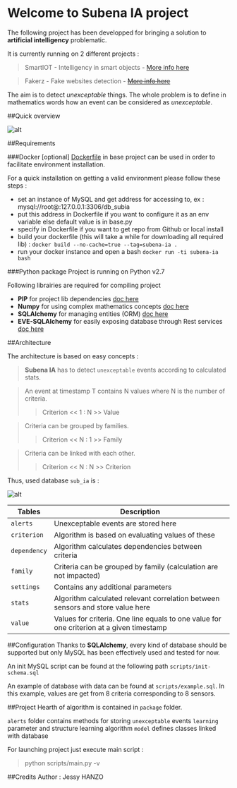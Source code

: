 Welcome to Subena IA project
===

The following project has been developped for bringing a solution to **artificial intelligency** problematic.

It is currently running on 2 different projects :
> SmartIOT - Intelligency in smart objects  - [More info here](https://github.com/smart-iot)

> Fakerz - Fake websites detection - ~~[More info here]()~~

The aim is to detect *unexceptable* things. The whole problem is to define in mathematics words how an event can be considered as *unexceptable*.

##Quick overview

![alt](https://github.com/subena-io/resources/blob/master/images/overview.png)

##Requirements

###Docker
[optional] [Dockerfile](https://www.docker.com/) in base project can be used in order to facilitate environment installation.

For a quick installation on getting a valid environment please follow these steps :
- set an instance of MySQL and get address for accessing to, ex : mysql://root@:127.0.0.1:3306/db_subia
- put this address in Dockerfile if you want to configure it as an env variable else default value is in base.py
- specify in Dockerfile if you want to get repo from Github or local install
- build your dockerfile (this will take a while for downloading all required lib) : `docker build --no-cache=true --tag=subena-ia .`
- run your docker instance and open a bash `docker run -ti subena-ia bash`


###Python package
Project is running on Python v2.7

Following librairies are required for compiling project
* **PIP** for project lib dependencies [doc here](https://pypi.python.org/pypi/pip)
* **Numpy** for using complex mathematics concepts [doc here](http://www.numpy.org/)
* **SQLAlchemy** for managing entities (ORM) [doc here](http://www.sqlalchemy.org/)
* **EVE-SQLAlchemy** for easily exposing database through Rest services [doc here](http://eve-sqlalchemy.readthedocs.org/en/stable/)

##Architecture

The architecture is based on easy concepts :

>**Subena IA** has to detect `unexceptable` events according to calculated stats.

>An event at timestamp T contains N values where N is the number of criteria.
>>Criterion << 1 : N >> Value

>Criteria can be grouped by families. 
>>Criterion << N : 1 >> Family

>Criteria can be linked with each other.
>>Criterion << N : N >> Criterion
 
Thus, used database `sub_ia` is :

![alt](https://github.com/subena-io/resources/blob/master/images/db_model.png)

| Tables       | Description
|--------------|----------------------------------------------------
| `alerts`     | Unexceptable events are stored here
| `criterion`  | Algorithm is based on evaluating values of these
| `dependency` | Algorithm calculates dependencies between criteria
| `family `    | Criteria can be grouped by family (calculation are not impacted)
| `settings`   | Contains any additional parameters
| `stats`      | Algorithm calculated relevant correlation between sensors and store value here
| `value`      | Values for criteria. One line equals to one value for one criterion at a given timestamp

##Configuration
Thanks to **SQLAlchemy**, every kind of database should be supported but only MySQL has been effectively used and tested for now.

An init MySQL script can be found at the following path `scripts/init-schema.sql`

An example of database with data can be found at `scripts/example.sql`. In this example, values are get from 8 criteria corresponding to 8 sensors.

##Project
Hearth of algorithm is contained in `package` folder.

`alerts` folder contains methods for storing `unexceptable` events 
`learning` parameter and structure learning algorithm
`model` defines classes linked with database

For launching project just execute main script :
>python scripts/main.py -v

##Credits
Author : Jessy HANZO
